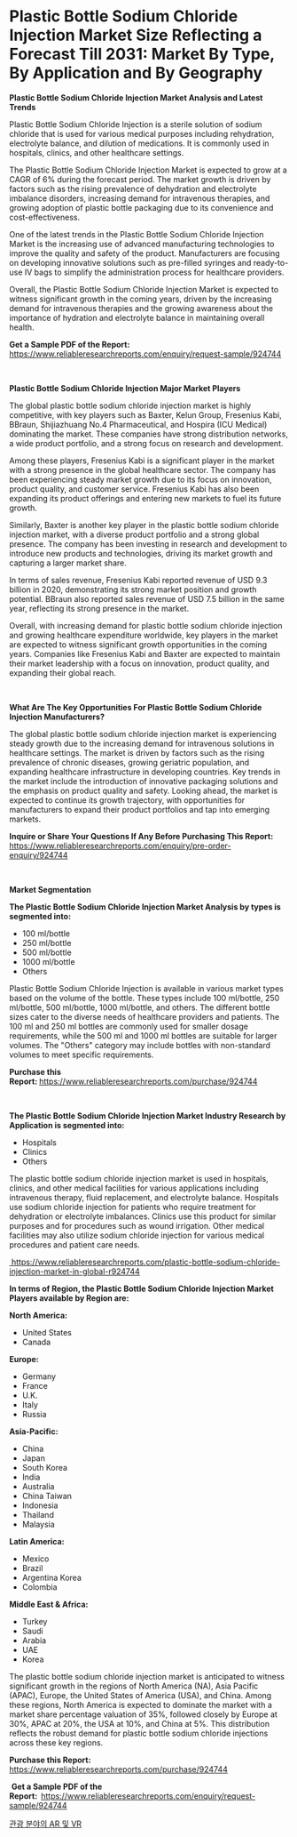 <p><h1>Plastic Bottle Sodium Chloride Injection Market Size Reflecting a Forecast Till 2031: Market By Type, By Application and By Geography</h1></p><p><strong>Plastic Bottle Sodium Chloride Injection Market Analysis and Latest Trends</strong></p>
<p><p>Plastic Bottle Sodium Chloride Injection is a sterile solution of sodium chloride that is used for various medical purposes including rehydration, electrolyte balance, and dilution of medications. It is commonly used in hospitals, clinics, and other healthcare settings.</p><p>The Plastic Bottle Sodium Chloride Injection Market is expected to grow at a CAGR of 6% during the forecast period. The market growth is driven by factors such as the rising prevalence of dehydration and electrolyte imbalance disorders, increasing demand for intravenous therapies, and growing adoption of plastic bottle packaging due to its convenience and cost-effectiveness.</p><p>One of the latest trends in the Plastic Bottle Sodium Chloride Injection Market is the increasing use of advanced manufacturing technologies to improve the quality and safety of the product. Manufacturers are focusing on developing innovative solutions such as pre-filled syringes and ready-to-use IV bags to simplify the administration process for healthcare providers.</p><p>Overall, the Plastic Bottle Sodium Chloride Injection Market is expected to witness significant growth in the coming years, driven by the increasing demand for intravenous therapies and the growing awareness about the importance of hydration and electrolyte balance in maintaining overall health.</p></p>
<p><strong>Get a Sample PDF of the Report:&nbsp;</strong> <a href="https://www.reliableresearchreports.com/enquiry/request-sample/924744">https://www.reliableresearchreports.com/enquiry/request-sample/924744</a></p>
<p>&nbsp;</p>
<p><strong>Plastic Bottle Sodium Chloride Injection Major Market Players</strong></p>
<p><p>The global plastic bottle sodium chloride injection market is highly competitive, with key players such as Baxter, Kelun Group, Fresenius Kabi, BBraun, Shijiazhuang No.4 Pharmaceutical, and Hospira (ICU Medical) dominating the market. These companies have strong distribution networks, a wide product portfolio, and a strong focus on research and development.</p><p>Among these players, Fresenius Kabi is a significant player in the market with a strong presence in the global healthcare sector. The company has been experiencing steady market growth due to its focus on innovation, product quality, and customer service. Fresenius Kabi has also been expanding its product offerings and entering new markets to fuel its future growth.</p><p>Similarly, Baxter is another key player in the plastic bottle sodium chloride injection market, with a diverse product portfolio and a strong global presence. The company has been investing in research and development to introduce new products and technologies, driving its market growth and capturing a larger market share.</p><p>In terms of sales revenue, Fresenius Kabi reported revenue of USD 9.3 billion in 2020, demonstrating its strong market position and growth potential. BBraun also reported sales revenue of USD 7.5 billion in the same year, reflecting its strong presence in the market.</p><p>Overall, with increasing demand for plastic bottle sodium chloride injection and growing healthcare expenditure worldwide, key players in the market are expected to witness significant growth opportunities in the coming years. Companies like Fresenius Kabi and Baxter are expected to maintain their market leadership with a focus on innovation, product quality, and expanding their global reach.</p></p>
<p>&nbsp;</p>
<p><strong>What Are The Key Opportunities For Plastic Bottle Sodium Chloride Injection Manufacturers?</strong></p>
<p><p>The global plastic bottle sodium chloride injection market is experiencing steady growth due to the increasing demand for intravenous solutions in healthcare settings. The market is driven by factors such as the rising prevalence of chronic diseases, growing geriatric population, and expanding healthcare infrastructure in developing countries. Key trends in the market include the introduction of innovative packaging solutions and the emphasis on product quality and safety. Looking ahead, the market is expected to continue its growth trajectory, with opportunities for manufacturers to expand their product portfolios and tap into emerging markets.</p></p>
<p><strong>Inquire or Share Your Questions If Any Before Purchasing This Report:</strong> <a href="https://www.reliableresearchreports.com/enquiry/pre-order-enquiry/924744">https://www.reliableresearchreports.com/enquiry/pre-order-enquiry/924744</a></p>
<p>&nbsp;</p>
<p><strong>Market Segmentation</strong></p>
<p><strong>The Plastic Bottle Sodium Chloride Injection Market Analysis by types is segmented into:</strong></p>
<p><ul><li>100 ml/bottle</li><li>250 ml/bottle</li><li>500 ml/bottle</li><li>1000 ml/bottle</li><li>Others</li></ul></p>
<p><p>Plastic Bottle Sodium Chloride Injection is available in various market types based on the volume of the bottle. These types include 100 ml/bottle, 250 ml/bottle, 500 ml/bottle, 1000 ml/bottle, and others. The different bottle sizes cater to the diverse needs of healthcare providers and patients. The 100 ml and 250 ml bottles are commonly used for smaller dosage requirements, while the 500 ml and 1000 ml bottles are suitable for larger volumes. The "Others" category may include bottles with non-standard volumes to meet specific requirements.</p></p>
<p><strong>Purchase this Report:&nbsp;</strong><a href="https://www.reliableresearchreports.com/purchase/924744">https://www.reliableresearchreports.com/purchase/924744</a></p>
<p>&nbsp;</p>
<p><strong>The Plastic Bottle Sodium Chloride Injection Market Industry Research by Application is segmented into:</strong></p>
<p><ul><li>Hospitals</li><li>Clinics</li><li>Others</li></ul></p>
<p><p>The plastic bottle sodium chloride injection market is used in hospitals, clinics, and other medical facilities for various applications including intravenous therapy, fluid replacement, and electrolyte balance. Hospitals use sodium chloride injection for patients who require treatment for dehydration or electrolyte imbalances. Clinics use this product for similar purposes and for procedures such as wound irrigation. Other medical facilities may also utilize sodium chloride injection for various medical procedures and patient care needs.</p></p>
<p><a href="https://www.reliableresearchreports.com/plastic-bottle-sodium-chloride-injection-market-in-global-r924744">&nbsp;https://www.reliableresearchreports.com/plastic-bottle-sodium-chloride-injection-market-in-global-r924744</a></p>
<p><strong>In terms of Region, the Plastic Bottle Sodium Chloride Injection Market Players available by Region are:</strong></p>
<p>
    <p> <strong> North America: </strong>
        <ul>
            <li>United States</li>
            <li>Canada</li>
        </ul>
        </p> 
    <p> <strong> Europe: </strong>
        <ul>
            <li>Germany</li>
            <li>France</li>
            <li>U.K.</li>
            <li>Italy</li>
            <li>Russia</li>
        </ul>
        </p> 
    <p> <strong> Asia-Pacific: </strong>
        <ul>
            <li>China</li>
            <li>Japan</li>
            <li>South Korea</li>
            <li>India</li>
            <li>Australia</li>
            <li>China Taiwan</li>
            <li>Indonesia</li>
            <li>Thailand</li>
            <li>Malaysia</li>
        </ul>
        </p> 
    <p> <strong> Latin America: </strong>
        <ul>
            <li>Mexico</li>
            <li>Brazil</li>
            <li>Argentina Korea</li>
            <li>Colombia</li>
        </ul>
        </p> 
    <p> <strong> Middle East & Africa: </strong>
        <ul>
            <li>Turkey</li>
            <li>Saudi</li>
            <li>Arabia</li>
            <li>UAE</li>
            <li>Korea</li>
        </ul>
    </p>
    </p>
<p><p>The plastic bottle sodium chloride injection market is anticipated to witness significant growth in the regions of North America (NA), Asia Pacific (APAC), Europe, the United States of America (USA), and China. Among these regions, North America is expected to dominate the market with a market share percentage valuation of 35%, followed closely by Europe at 30%, APAC at 20%, the USA at 10%, and China at 5%. This distribution reflects the robust demand for plastic bottle sodium chloride injections across these key regions.</p></p>
<p><strong>Purchase this Report: </strong><a href="https://www.reliableresearchreports.com/purchase/924744">https://www.reliableresearchreports.com/purchase/924744</a></p>
<p>&nbsp;<strong>Get a Sample PDF of the Report:&nbsp;&nbsp;</strong><a href="https://www.reliableresearchreports.com/enquiry/request-sample/924744">https://www.reliableresearchreports.com/enquiry/request-sample/924744</a></p>
<p><strong></strong></p>
<p><p><a href="https://github.com/fernandotryO5lson96765/Market-Research-Report-List-2/blob/main/6902405182711.md">관광 분야의 AR 및 VR</a></p></p>